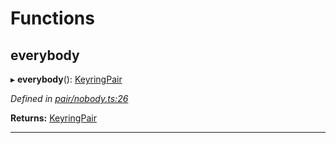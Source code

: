 

# Functions

<a id="everybody"></a>

##  everybody

▸ **everybody**(): [KeyringPair](../interfaces/_types_.keyringpair.md)

*Defined in [pair/nobody.ts:26](https://github.com/polkadot-js/common/blob/7da1c54/packages/keyring/src/pair/nobody.ts#L26)*

**Returns:** [KeyringPair](../interfaces/_types_.keyringpair.md)

___

